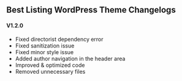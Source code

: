 ## Best Listing WordPress Theme Changelogs

#### V1.2.0
- Fixed directorist dependency error
- Fixed sanitization issue
- Fixed minor style issue
- Added author navigation in the header area
- Improved & optimized code
- Removed unnecessary files